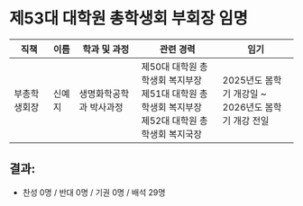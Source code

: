 제53대 대학원 총학생회 부회장 임명
===

| 직책 | 이름 | 학과 및 과정 | 관련 경력 | 임기 |
|----|----|----|----|----|
| 부총학생회장 | 신예지 | 생명화학공학과 박사과정 | 제50대  대학원 총학생회 복지부장<br>제51대  대학원  총학생회  복지부장<br>제52대 대학원 총학생회 복지국장| 2025년도 봄학기 개강일 ~ <br>2026년도 봄학기 개강 전일 |

## 결과: 
- 찬성 0명 / 반대 0명 / 기권 0명 / 배석 29명
